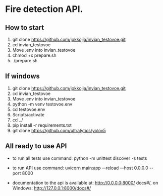# Fire detection API. 
## How to start
1. git clone https://github.com/jokkojja/invian_testovoe.git
2. cd invian_testovoe
3. Move .env into invian_testovoe
4. chmod +x prepare.sh
5. ./prepare.sh

## If windows
1. git clone https://github.com/jokkojja/invian_testovoe.git
2. cd invian_testovoe
3. Move .env into invian_testovoe
4. python -m venv testovoe.env
5. cd testovoe.env
6. Scripts\activate
7. cd ../
8. pip install -r requirements.txt
9. git clone https://github.com/ultralytics/yolov5

## All ready to use API
* to run all tests use command: python -m unittest discover -s tests

* to run API use command: uvicorn main:app --reload --host 0.0.0.0 --port 8000
* documentation to the api is available at: http://0.0.0.0:8000/  docs#/, on Windows: http://127.0.0.1:8000/docs#/